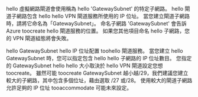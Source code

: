 hello 虛擬網路閘道會使用稱為 hello 'GatewaySubnet' 的特定子網路。 hello 閘道子網路包含 hello hello VPN 閘道服務所使用的 IP 位址。 當您建立閘道子網路時，請將它命名為「GatewaySubnet」。  命名子網路 'GatewaySubnet' 會告訴 Azure toocreate hello 閘道服務的位置。 如果您其他項目命名 hello 子網路，您的 VPN 閘道組態將會失敗。

hello GatewaySubnet hello IP 位址配置 toohello 閘道服務。 當您建立 hello GatewaySubnet 時，您可以指定包含 hello hello 子網路的 IP 位址數目。 您指定的 GatewaySubnet hello hello 大小取決於 hello VPN 閘道設定您想 toocreate。 雖然可能 toocreate GatewaySubnet 越小越/29，我們建議您建立較大的子網路，其中包含多個位址，藉由選取 /27 或/28。 使用較大的閘道子網路允許足夠的 IP 位址 tooaccommodate 可能未來設定。
